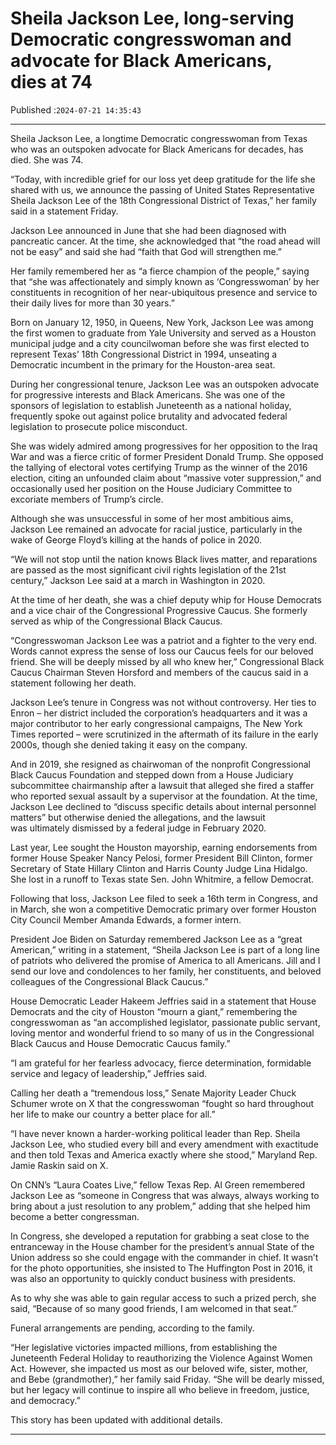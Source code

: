 # Sheila Jackson Lee, long-serving Democratic congresswoman and advocate for Black Americans, dies at 74

Published :`2024-07-21 14:35:43`

---

Sheila Jackson Lee, a longtime Democratic congresswoman from Texas who was an outspoken advocate for Black Americans for decades, has died. She was 74.

“Today, with incredible grief for our loss yet deep gratitude for the life she shared with us, we announce the passing of United States Representative Sheila Jackson Lee of the 18th Congressional District of Texas,” her family said in a statement Friday.

Jackson Lee announced in June that she had been diagnosed with pancreatic cancer. At the time, she acknowledged that “the road ahead will not be easy” and said she had “faith that God will strengthen me.”

Her family remembered her as “a fierce champion of the people,” saying that “she was affectionately and simply known as ‘Congresswoman’ by her constituents in recognition of her near-ubiquitous presence and service to their daily lives for more than 30 years.”

Born on January 12, 1950, in Queens, New York, Jackson Lee was among the first women to graduate from Yale University and served as a Houston municipal judge and a city councilwoman before she was first elected to represent Texas’ 18th Congressional District in 1994, unseating a Democratic incumbent in the primary for the Houston-area seat.

During her congressional tenure, Jackson Lee was an outspoken advocate for progressive interests and Black Americans. She was one of the sponsors of legislation to establish Juneteenth as a national holiday, frequently spoke out against police brutality and advocated federal legislation to prosecute police misconduct.

She was widely admired among progressives for her opposition to the Iraq War and was a fierce critic of former President Donald Trump. She opposed the tallying of electoral votes certifying Trump as the winner of the 2016 election, citing an unfounded claim about “massive voter suppression,” and occasionally used her position on the House Judiciary Committee to excoriate members of Trump’s circle.

Although she was unsuccessful in some of her most ambitious aims, Jackson Lee remained an advocate for racial justice, particularly in the wake of George Floyd’s killing at the hands of police in 2020.

“We will not stop until the nation knows Black lives matter, and reparations are passed as the most significant civil rights legislation of the 21st century,” Jackson Lee said at a march in Washington in 2020.

At the time of her death, she was a chief deputy whip for House Democrats and a vice chair of the Congressional Progressive Caucus. She formerly served as whip of the Congressional Black Caucus.

“Congresswoman Jackson Lee was a patriot and a fighter to the very end. Words cannot express the sense of loss our Caucus feels for our beloved friend. She will be deeply missed by all who knew her,” Congressional Black Caucus Chairman Steven Horsford and members of the caucus said in a statement following her death.

Jackson Lee’s tenure in Congress was not without controversy. Her ties to Enron – her district included the corporation’s headquarters and it was a major contributor to her early congressional campaigns, The New York Times reported – were scrutinized in the aftermath of its failure in the early 2000s, though she denied taking it easy on the company.

And in 2019, she resigned as chairwoman of the nonprofit Congressional Black Caucus Foundation and stepped down from a House Judiciary subcommittee chairmanship after a lawsuit that alleged she fired a staffer who reported sexual assault by a supervisor at the foundation. At the time, Jackson Lee declined to “discuss specific details about internal personnel matters” but otherwise denied the allegations, and the lawsuit was ultimately dismissed by a federal judge in February 2020.

Last year, Lee sought the Houston mayorship, earning endorsements from former House Speaker Nancy Pelosi, former President Bill Clinton, former Secretary of State Hillary Clinton and Harris County Judge Lina Hidalgo. She lost in a runoff to Texas state Sen. John Whitmire, a fellow Democrat.

Following that loss, Jackson Lee filed to seek a 16th term in Congress, and in March, she won a competitive Democratic primary over former Houston City Council Member Amanda Edwards, a former intern.

President Joe Biden on Saturday remembered Jackson Lee as a “great American,” writing in a statement, “Sheila Jackson Lee is part of a long line of patriots who delivered the promise of America to all Americans. Jill and I send our love and condolences to her family, her constituents, and beloved colleagues of the Congressional Black Caucus.”

House Democratic Leader Hakeem Jeffries said in a statement that House Democrats and the city of Houston “mourn a giant,” remembering the congresswoman as “an accomplished legislator, passionate public servant, loving mentor and wonderful friend to so many of us in the Congressional Black Caucus and House Democratic Caucus family.”

“I am grateful for her fearless advocacy, fierce determination, formidable service and legacy of leadership,” Jeffries said.

Calling her death a “tremendous loss,” Senate Majority Leader Chuck Schumer wrote on X that the congresswoman “fought so hard throughout her life to make our country a better place for all.”

“I have never known a harder-working political leader than Rep. Sheila Jackson Lee, who studied every bill and every amendment with exactitude and then told Texas and America exactly where she stood,” Maryland Rep. Jamie Raskin said on X.

On CNN’s “Laura Coates Live,” fellow Texas Rep. Al Green remembered Jackson Lee as “someone in Congress that was always, always working to bring about a just resolution to any problem,” adding that she helped him become a better congressman.

In Congress, she developed a reputation for grabbing a seat close to the entranceway in the House chamber for the president’s annual State of the Union address so she could engage with the commander in chief. It wasn’t for the photo opportunities, she insisted to The Huffington Post in 2016, it was also an opportunity to quickly conduct business with presidents.

As to why she was able to gain regular access to such a prized perch, she said, “Because of so many good friends, I am welcomed in that seat.”

Funeral arrangements are pending, according to the family.

“Her legislative victories impacted millions, from establishing the Juneteenth Federal Holiday to reauthorizing the Violence Against Women Act. However, she impacted us most as our beloved wife, sister, mother, and Bebe (grandmother),” her family said Friday. “She will be dearly missed, but her legacy will continue to inspire all who believe in freedom, justice, and democracy.”

This story has been updated with additional details.

---

